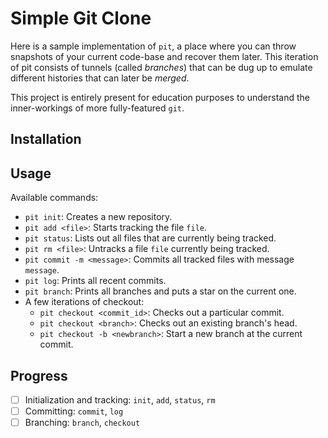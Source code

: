 # Simple Git Clone
Here is a sample implementation of `pit`, a place where you can throw snapshots of your current code-base and recover them later. This iteration of pit consists of tunnels (called *branches*) that can be dug up to emulate different histories that can later be *merged*.

This project is entirely present for education purposes to understand the inner-workings of more fully-featured `git`.

## Installation

## Usage
Available commands:
- `pit init`: Creates a new repository.
- `pit add <file>`: Starts tracking the file `file`.
- `pit status`: Lists out all files that are currently being tracked.
- `pit rm <file>`: Untracks a file `file` currently being tracked.
- `pit commit -m <message>`: Commits all tracked files with message `message`.
- `pit log`: Prints all recent commits.
- `pit branch`: Prints all branches and puts a star on the current one.
- A few iterations of checkout:
  - `pit checkout <commit_id>`: Checks out a particular commit.
  - `pit checkout <branch>`: Checks out an existing branch's head.
  - `pit checkout -b <newbranch>`: Start a new branch at the current commit.

## Progress
- [ ] Initialization and tracking: `init`, `add`, `status`, `rm`
- [ ] Committing: `commit`, `log`
- [ ] Branching: `branch`, `checkout`